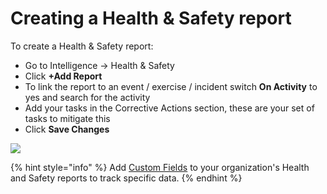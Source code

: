 # Creating a Health & Safety report

To create a Health & Safety report:

* Go to Intelligence -&gt; Health & Safety
* Click **+Add Report**
* To link the report to an event / exercise / incident switch **On Activity** to yes and search for the activity
*  Add your tasks in the Corrective Actions section, these are your set of tasks to mitigate this 
* Click **Save Changes**

![](../../.gitbook/assets/creating-health-and-safety-reports.gif)

{% hint style="info" %}
Add [Custom Fields](../custom-fields/) to your organization's Health and Safety reports to track specific data.
{% endhint %}

  


